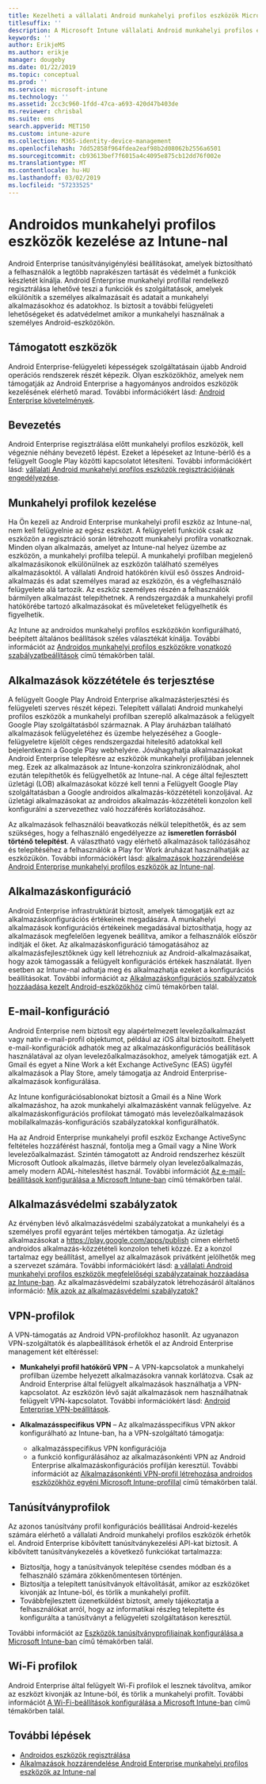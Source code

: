 ```yaml
---
title: Kezelheti a vállalati Android munkahelyi profilos eszközök Microsoft Intune-ban
titlesuffix: ''
description: A Microsoft Intune vállalati Android munkahelyi profilos eszközök további felügyeleti lehetőségeket és adatvédelmet biztosít, amikor a munkahelyi használnak a személyes Android-eszközök kezelése.
keywords: ''
author: ErikjeMS
ms.author: erikje
manager: dougeby
ms.date: 01/22/2019
ms.topic: conceptual
ms.prod: ''
ms.service: microsoft-intune
ms.technology: ''
ms.assetid: 2cc3c960-1fdd-47ca-a693-420d47b403de
ms.reviewer: chrisbal
ms.suite: ems
search.appverid: MET150
ms.custom: intune-azure
ms.collection: M365-identity-device-management
ms.openlocfilehash: 7dd52858f964fdea2eaf98b2d08062b2556a6501
ms.sourcegitcommit: cb93613bef7f6015a4c4095e875cb12dd76f002e
ms.translationtype: MT
ms.contentlocale: hu-HU
ms.lasthandoff: 03/02/2019
ms.locfileid: "57233525"
---
```

# <a name="manage-android-work-profile-devices-with-intune"></a>Androidos munkahelyi profilos eszközök kezelése az Intune-nal

Android Enterprise tanúsítványigénylési beállításokat, amelyek biztosítható a felhasználók a legtöbb naprakészen tartását és védelmét a funkciók készletét kínálja. Android Enterprise munkahelyi profillal rendelkező regisztrálása lehetővé teszi a funkciók és szolgáltatások, amelyek elkülönítik a személyes alkalmazásait és adatait a munkahelyi alkalmazásokhoz és adatokhoz. Is biztosít a további felügyeleti lehetőségeket és adatvédelmet amikor a munkahelyi használnak a személyes Android-eszközökön. 

## <a name="supported-devices"></a>Támogatott eszközök

Android Enterprise-felügyeleti képességek szolgáltatásain újabb Android operációs rendszerek részét képezik. Olyan eszközökhöz, amelyek nem támogatják az Android Enterprise a hagyományos androidos eszközök kezelésének elérhető marad. További információkért lásd: [Android Enterprise követelmények](https://support.google.com/work/android/answer/6174145?hl=en&ref_topic=6151012).

## <a name="onboarding"></a>Bevezetés

Android Enterprise regisztrálása előtt munkahelyi profilos eszközök, kell végeznie néhány bevezető lépést. Ezeket a lépéseket az Intune-bérlő és a felügyelt Google Play közötti kapcsolatot létesíteni. További információkért lásd: [vállalati Android munkahelyi profilos eszközök regisztrációjának engedélyezése](android-work-profile-enroll.md).

## <a name="work-profile-management"></a>Munkahelyi profilok kezelése

Ha Ön kezeli az Android Enterprise munkahelyi profil eszköz az Intune-nal, nem kell felügyelnie az egész eszközt. A felügyeleti funkciók csak az eszközön a regisztráció során létrehozott munkahelyi profilra vonatkoznak. Minden olyan alkalmazás, amelyet az Intune-nal helyez üzembe az eszközön, a munkahelyi profilba települ. A munkahelyi profilban megjelenő alkalmazásikonok elkülönülnek az eszközön található személyes alkalmazásoktól. A vállalati Android hatókörén kívül eső összes Android-alkalmazás és adat személyes marad az eszközön, és a végfelhasználó felügyelete alá tartozik. Az eszköz személyes részén a felhasználók bármilyen alkalmazást telepíthetnek. A rendszergazdák a munkahelyi profil hatókörébe tartozó alkalmazásokat és műveleteket felügyelhetik és figyelhetik.

Az Intune az androidos munkahelyi profilos eszközökön konfigurálható, beépített általános beállítások széles választékát kínálja. További információt az [Androidos munkahelyi profilos eszközökre vonatkozó szabályzatbeállítások](compliance-policy-create-android-for-work.md) című témakörben talál.

## <a name="app-publishing-and-distribution"></a>Alkalmazások közzététele és terjesztése

A felügyelt Google Play Android Enterprise alkalmazásterjesztési és felügyeleti szerves részét képezi. Telepített vállalati Android munkahelyi profilos eszközök a munkahelyi profilban szereplő alkalmazások a felügyelt Google Play szolgáltatásból származnak. A Play áruházban található alkalmazások felügyeletéhez és üzembe helyezéséhez a Google-felügyeletre kijelölt céges rendszergazdai hitelesítő adatokkal kell bejelentkezni a Google Play webhelyére. Jóváhagyhatja alkalmazásokat Android Enterprise telepítésre az eszközök munkahelyi profiljában jelennek meg. Ezek az alkalmazások az Intune-konzolra szinkronizálódnak, ahol ezután telepíthetők és felügyelhetők az Intune-nal. A cége által fejlesztett üzletági (LOB) alkalmazásokat közzé kell tenni a Felügyelt Google Play szolgáltatásban a Google androidos alkalmazás-közzétételi konzoljával. Az üzletági alkalmazásokat az androidos alkalmazás-közzétételi konzolon kell konfigurálni a szervezethez való hozzáférés korlátozásához.

Az alkalmazások felhasználói beavatkozás nélkül telepíthetők, és az sem szükséges, hogy a felhasználó engedélyezze az **ismeretlen forrásból történő telepítést**. A választható vagy elérhető alkalmazások tallózásához és telepítéséhez a felhasználók a Play for Work áruházat használhatják az eszközükön. További információkért lásd: [alkalmazások hozzárendelése Android Enterprise munkahelyi profilos eszközök az Intune-nal](apps-add-android-for-work.md).

## <a name="app-configuration"></a>Alkalmazáskonfiguráció

Android Enterprise infrastruktúrát biztosít, amelyek támogatják ezt az alkalmazáskonfigurációs értékeinek megadására. A munkahelyi alkalmazások konfigurációs értékeinek megadásával biztosíthatja, hogy az alkalmazások megfelelően legyenek beállítva, amikor a felhasználók először indítják el őket. Az alkalmazáskonfiguráció támogatásához az alkalmazásfejlesztőknek úgy kell létrehozniuk az Android-alkalmazásaikat, hogy azok támogassák a felügyelt konfigurációs értékek használatát. Ilyen esetben az Intune-nal adhatja meg és alkalmazhatja ezeket a konfigurációs beállításokat. További információt az [Alkalmazáskonfigurációs szabályzatok hozzáadása kezelt Android-eszközökhöz](app-configuration-policies-use-android.md) című témakörben talál.

## <a name="email-configuration"></a>E-mail-konfiguráció

Android Enterprise nem biztosít egy alapértelmezett levelezőalkalmazást vagy natív e-mail-profil objektumot, például az iOS által biztosított. Ehelyett e-mail-konfigurációk adhatók meg az alkalmazáskonfigurációs beállítások használatával az olyan levelezőalkalmazásokhoz, amelyek támogatják ezt. A Gmail és egyet a Nine Work a két Exchange ActiveSync (EAS) ügyfél alkalmazások a Play Store, amely támogatja az Android Enterprise-alkalmazások konfigurálása.

Az Intune konfigurációsablonokat biztosít a Gmail és a Nine Work alkalmazáshoz, ha azok munkahelyi alkalmazásként vannak felügyelve. Az alkalmazáskonfigurációs profilokat támogató más levelezőalkalmazások mobilalkalmazás-konfigurációs szabályzatokkal konfigurálhatók.

Ha az Android Enterprise munkahelyi profil eszköz Exchange ActiveSync feltételes hozzáférést használ, fontolja meg a Gmail vagy a Nine Work levelezőalkalmazást. Szintén támogatott az Android rendszerhez készült Microsoft Outlook alkalmazás, illetve bármely olyan levelezőalkalmazás, amely modern ADAL-hitelesítést használ. További információt [Az e-mail-beállítások konfigurálása a Microsoft Intune-ban](email-settings-configure.md) című témakörben talál.

## <a name="app-protection-policies"></a>Alkalmazásvédelmi szabályzatok

Az érvényben lévő alkalmazásvédelmi szabályzatokat a munkahelyi és a személyes profil egyaránt teljes mértékben támogatja. Az üzletági alkalmazásokat a https://play.google.com/apps/publish címen elérhető androidos alkalmazás-közzétételi konzolon teheti közzé. Ez a konzol tartalmaz egy beállítást, amellyel az alkalmazások privátként jelölhetők meg a szervezet számára. További információkért lásd: [a vállalati Android munkahelyi profilos eszközök megfelelőségi szabályzatainak hozzáadása az Intune-ban](compliance-policy-create-android-for-work.md). Az alkalmazásvédelmi szabályzatok létrehozásáról általános információ: [Mik azok az alkalmazásvédelmi szabályzatok?](app-protection-policy.md)

## <a name="vpn-profiles"></a>VPN-profilok

A VPN-támogatás az Android VPN-profilokhoz hasonlít. Az ugyanazon VPN-szolgáltatók és alapbeállítások érhetők el az Android Enterprise management két eltéréssel:

-  **Munkahelyi profil hatókörű VPN** – A VPN-kapcsolatok a munkahelyi profilban üzembe helyezett alkalmazásokra vannak korlátozva. Csak az Android Enterprise által felügyelt alkalmazások használhatja a VPN-kapcsolatot. Az eszközön lévő saját alkalmazások nem használhatnak felügyelt VPN-kapcsolatot. További információkért lásd: [Android Enterprise VPN-beállítások](vpn-settings-android.md#android-enterprise-vpn-settings).

-  **Alkalmazásspecifikus VPN** – Az alkalmazásspecifikus VPN akkor konfigurálható az Intune-ban, ha a VPN-szolgáltató támogatja:
    - alkalmazásspecifikus VPN konfigurációja
    - a funkció konfigurálásához az alkalmazásonkénti VPN az Android Enterprise alkalmazáskonfigurációs profilján keresztül.
    További információt az [Alkalmazásonkénti VPN-profil létrehozása androidos eszközökhöz egyéni Microsoft Intune-profillal](android-pulse-secure-per-app-vpn.md) című témakörben talál.

## <a name="certificate-profiles"></a>Tanúsítványprofilok

Az azonos tanúsítvány profil konfigurációs beállításai Android-kezelés számára elérhető a vállalati Android munkahelyi profilos eszközök érhetők el. Android Enterprise kibővített tanúsítványkezelési API-kat biztosít. A kibővített tanúsítványkezelés a következő funkciókat tartalmazza:

-  Biztosítja, hogy a tanúsítványok telepítése csendes módban és a felhasználó számára zökkenőmentesen történjen.
-  Biztosítja a telepített tanúsítványok eltávolítását, amikor az eszközöket kivonják az Intune-ból, és törlik a munkahelyi profilt.
-  Továbbfejlesztett üzenetküldést biztosít, amely tájékoztatja a felhasználókat arról, hogy az informatikai részleg telepítette és konfigurálta a tanúsítványt a felügyeleti szolgáltatáson keresztül.

További információt az [Eszközök tanúsítványprofiljainak konfigurálása a Microsoft Intune-ban](certificates-configure.md) című témakörben talál.

## <a name="wi-fi-profiles"></a>Wi-Fi profilok

Android Enterprise által felügyelt Wi-Fi profilok el lesznek távolítva, amikor az eszközt kivonják az Intune-ból, és törlik a munkahelyi profilt. További információt [A Wi-Fi-beállítások konfigurálása a Microsoft Intune-ban](wi-fi-settings-configure.md) című témakörben talál.

## <a name="next-steps"></a>További lépések
- [Androidos eszközök regisztrálása](android-enroll.md)
- [Alkalmazások hozzárendelése Android Enterprise munkahelyi profilos eszközök az Intune-nal](apps-add-android-for-work.md)
